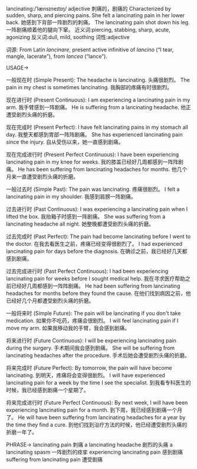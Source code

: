 lancinating:/ˈlænsɪneɪtɪŋ/
adjective
刺痛的，剧痛的
Characterized by sudden, sharp, and piercing pains.
She felt a lancinating pain in her lower back. 她感到下背部一阵剧烈的刺痛。
The lancinating pain shot down his leg.  一阵剧痛顺着他的腿向下窜。
近义词:piercing, stabbing, sharp, acute, agonizing
反义词:dull, mild, soothing
词性:adjective

词源:
From Latin *lancinare*, present active infinitive of *lancino* (“I tear, mangle, lacerate”), from *lancea* (“lance”).

USAGE->

一般现在时 (Simple Present):
The headache is lancinating.  头痛很剧烈。
The pain in my chest is sometimes lancinating. 我胸部的疼痛有时很剧烈。

现在进行时 (Present Continuous):
I am experiencing a lancinating pain in my arm. 我手臂感到一阵剧痛。
He is suffering from a lancinating headache. 他正遭受剧烈头痛的折磨。


现在完成时 (Present Perfect):
I have felt lancinating pains in my stomach all day. 我整天都感到胃部一阵阵剧痛。
She has experienced lancinating pain since the injury. 自从受伤以来，她一直感到剧痛。


现在完成进行时 (Present Perfect Continuous):
I have been experiencing lancinating pain in my knee for weeks. 我的膝盖已经好几周都感到一阵阵剧痛。
He has been suffering from lancinating headaches for months. 他几个月来一直遭受剧烈头痛的折磨。


一般过去时 (Simple Past):
The pain was lancinating. 疼痛很剧烈。
I felt a lancinating pain in my shoulder. 我感到肩膀一阵剧痛。


过去进行时 (Past Continuous):
I was experiencing a lancinating pain when I lifted the box. 我抬箱子时感到一阵剧痛。
She was suffering from a lancinating headache all night. 她整晚都遭受剧烈头痛的折磨。


过去完成时 (Past Perfect):
The pain had become lancinating before I went to the doctor. 在我去看医生之前，疼痛已经变得很剧烈了。
I had experienced lancinating pain for days before the diagnosis. 在确诊之前，我已经好几天都感到剧痛。


过去完成进行时 (Past Perfect Continuous):
I had been experiencing lancinating pain for weeks before I sought medical help.  我在寻求医疗帮助之前已经好几周都感到一阵阵剧痛。
He had been suffering from lancinating headaches for months before they found the cause.  在他们找到病因之前，他已经好几个月都遭受剧烈头痛的折磨。


一般将来时 (Simple Future):
The pain will be lancinating if you don't take medication. 如果你不吃药，疼痛会很剧烈。
I will feel lancinating pain if I move my arm. 如果我移动我的手臂，我会感到剧痛。


将来进行时 (Future Continuous):
I will be experiencing lancinating pain during the surgery. 手术期间我会感到剧痛。
She will be suffering from lancinating headaches after the procedure. 手术后她会遭受剧烈头痛的折磨。


将来完成时 (Future Perfect):
By tomorrow, the pain will have become lancinating. 到明天，疼痛将会变得很剧烈。
I will have experienced lancinating pain for a week by the time I see the specialist. 到我看专科医生的时候，我已经感到剧痛一个星期了。


将来完成进行时 (Future Perfect Continuous):
By next week, I will have been experiencing lancinating pain for a month. 到下周，我已经感到剧痛一个月了。
He will have been suffering from lancinating headaches for a year by the time they find a cure. 到他们找到治疗方法的时候，他已经遭受剧烈头痛的折磨一年了。


PHRASE->
lancinating pain 刺痛
a lancinating headache 剧烈的头痛
a lancinating spasm  一阵剧烈的痉挛
experiencing lancinating pain 感到剧痛
suffering from lancinating pain 遭受剧痛
